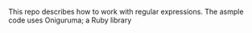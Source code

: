 This repo describes how to work with regular expressions.
The asmple code uses Oniguruma; a Ruby library
